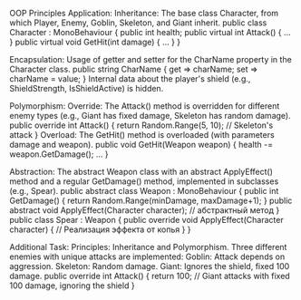 OOP Principles Application:
Inheritance:
The base class Character, from which Player, Enemy, Goblin, Skeleton, and Giant inherit.
public class Character : MonoBehaviour
{
    public int health;
    public virtual int Attack() { ... }
    public virtual void GetHit(int damage) { ... }
}

Encapsulation:
Usage of getter and setter for the CharName property in the Character class.
public string CharName
{
    get => charName;
    set => charName = value;
}
Internal data about the player's shield (e.g., ShieldStrength, IsShieldActive) is hidden.

Polymorphism:
Override: The Attack() method is overridden for different enemy types (e.g., Giant has fixed damage, Skeleton has random damage).
public override int Attack()
{
    return Random.Range(5, 10);  // Skeleton's attack
}
Overload: The GetHit() method is overloaded (with parameters damage and weapon).
public void GetHit(Weapon weapon)
{
    health -= weapon.GetDamage();
    ...
}

Abstraction:
The abstract Weapon class with an abstract ApplyEffect() method and a regular GetDamage() method, implemented in subclasses (e.g., Spear).
public abstract class Weapon : MonoBehaviour
{
    public int GetDamage() { return Random.Range(minDamage, maxDamage+1); }
    public abstract void ApplyEffect(Character character);  // абстрактный метод
}
public class Spear : Weapon
{
    public override void ApplyEffect(Character character)
    {
        // Реализация эффекта от копья
    }
}

Additional Task:
Principles: Inheritance and Polymorphism. Three different enemies with unique attacks are implemented:
Goblin: Attack depends on aggression.
Skeleton: Random damage.
Giant: Ignores the shield, fixed 100 damage.
public override int Attack()
{
    return 100;  // Giant attacks with fixed 100 damage, ignoring the shield
}
